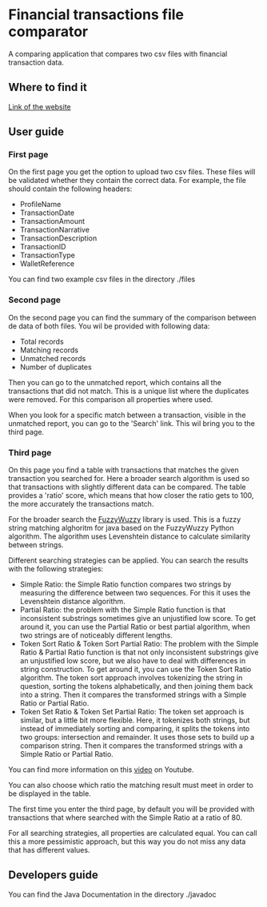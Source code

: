 # Financial transactions file comparator
A comparing application that compares two csv files with financial transaction data.

## Where to find it

[Link of the website](https://young-wildwood-77138.herokuapp.com/)

## User guide
### First page
On the first page you get the option to upload two csv files. These files will be validated whether they contain the
correct data. For example, the file should contain the following headers:

* ProfileName
* TransactionDate
* TransactionAmount
* TransactionNarrative
* TransactionDescription
* TransactionID
* TransactionType
* WalletReference

You can find two example csv files in the directory ./files

### Second page
On the second page you can find the summary of the comparison between de data of both files. You wil be provided with
following data:
* Total records
* Matching records
* Unmatched records
* Number of duplicates

Then you can go to the unmatched report, which contains all the transactions that did not match. This is a unique list
where the duplicates were removed. For this comparison all properties where used.

When you look for a specific match between a transaction, visible in the unmatched report, you can go to the 'Search'
link. This wil bring you to the third page.

### Third page
On this page you find a table with transactions that matches the given transaction you searched for. Here a broader search
algorithm is used so that transactions with slightly different data can be compared. The table provides a 'ratio' score,
which means that how closer the ratio gets to 100, the more accurately the transactions match.

For the broader search the [FuzzyWuzzy](https://github.com/xdrop/fuzzywuzzy) library is used. This is a fuzzy string
matching alghoritm for java based on the FuzzyWuzzy Python algorithm. The algorithm uses Levenshtein distance to calculate
similarity between strings.

Different searching strategies can be applied. You can search the results with the following strategies:
* Simple Ratio: the Simple Ratio function compares two strings by measuring the difference between two sequences. For
  this it uses the Levenshtein distance algorithm.
* Partial Ratio: the problem with the Simple Ratio function is that inconsistent substrings sometimes give an unjustified
  low score. To get around it, you can use the Partial Ratio or best partial algorithm, when two strings are of noticeably
  different lengths.
* Token Sort Ratio & Token Sort Partial Ratio: The problem with the Simple Ratio & Partial Ratio function is that not
  only inconsistent substrings give an unjustified low score, but we also have to deal with differences in string construction.
  To get around it, you can use the Token Sort Ratio algorithm. The token sort approach involves tokenizing the string in
  question, sorting the tokens alphabetically, and then joining them back into a string. Then it compares the transformed
  strings with a Simple Ratio or Partial Ratio.
* Token Set Ratio & Token Set Partial Ratio: The token set approach is similar, but a little bit more flexible. Here, it
  tokenizes both strings, but instead of immediately sorting and comparing, it splits the tokens into two groups:
  intersection and remainder. It uses those sets to build up a comparison string. Then it compares the transformed strings
  with a Simple Ratio or Partial Ratio.

You can find more information on this [video](https://www.youtube.com/watch?v=4L0Py4GkmPU) on Youtube.

You can also choose which ratio the matching result must meet in order to be displayed in the table.

The first time you enter the third page, by default you will be provided with transactions that where searched with
the Simple Ratio at a ratio of 80.

For all searching strategies, all properties are calculated equal. You can call this a more pessimistic approach, but
this way you do not miss any data that has different values.

## Developers guide

You can find the Java Documentation in the directory ./javadoc

